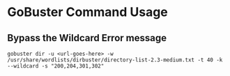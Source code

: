 # GoBuster Command Usage

## Bypass the Wildcard Error message
```
gobuster dir -u <url-goes-here> -w /usr/share/wordlists/dirbuster/directory-list-2.3-medium.txt -t 40 -k --wildcard -s "200,204,301,302"
```